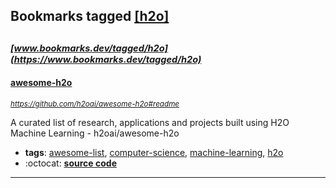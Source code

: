 ## Bookmarks tagged [[h2o]](https://www.bookmarks.dev/search?q=[h2o])

_<sup><sup>[www.bookmarks.dev/tagged/h2o](https://www.bookmarks.dev/tagged/h2o)</sup></sup>_
---
#### [awesome-h2o](https://github.com/h2oai/awesome-h2o#readme)
_<sup>https://github.com/h2oai/awesome-h2o#readme</sup>_

A curated list of research, applications and projects built using H2O Machine Learning - h2oai/awesome-h2o
* **tags**: [awesome-list](../tagged/awesome-list.md), [computer-science](../tagged/computer-science.md), [machine-learning](../tagged/machine-learning.md), [h2o](../tagged/h2o.md)
* :octocat: **[source code](https://github.com/h2oai/awesome-h2o#readme)**
---
